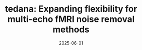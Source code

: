 ---
title: "tedana: Expanding flexibility for multi-echo fMRI noise removal methods"
project_id: multi_echo
date: 2025-06-01
conference_id: "OHBM_2025"
presenters:
   - daniel_handwerker
   - peter_bandettini
   - javier_gonzalez-castillo
   - marly_rubin
summary: "<p>Poster #1527, pages 2609-2610</p> <p>Aperture Neuro. (2025). OHBM 2025 Annual Meeting Abstract Book. Organization for Human Brain Mapping (OHBM), Brisbane, Australia. <a href='https://doi.org/10.5281/zenodo.15641972'>https://doi.org/10.5281/zenodo.15641972</a></p>"
file: /assets/presentations/tedana_poster_OHBM2025_printed.pdf
filename: tedana_poster_OHBM2025_printed.pdf
layout: presentation
---